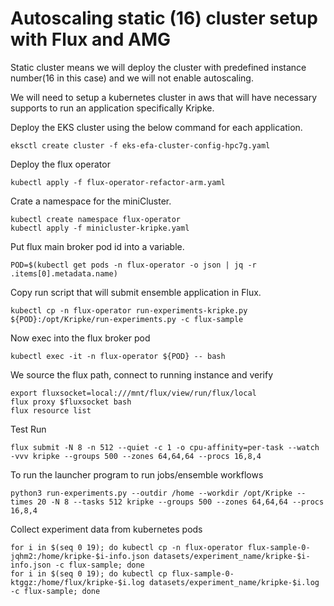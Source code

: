 # Autoscaling static (16) cluster setup with Flux and AMG
Static cluster means we will deploy the cluster with predefined instance number(16 in this case) and we will not enable autoscaling.

We will need to setup a kubernetes cluster in aws that will have necessary supports to run an application specifically Kripke.

Deploy the EKS cluster using the below command for each application.
```console
eksctl create cluster -f eks-efa-cluster-config-hpc7g.yaml
```
Deploy the flux operator
```console
kubectl apply -f flux-operator-refactor-arm.yaml
```

Crate a namespace for the miniCluster. 
```console
kubectl create namespace flux-operator
kubectl apply -f minicluster-kripke.yaml
```

Put flux main broker pod id into a variable. 
```console
POD=$(kubectl get pods -n flux-operator -o json | jq -r .items[0].metadata.name)
```

Copy run script that will submit ensemble application in Flux.
```console
kubectl cp -n flux-operator run-experiments-kripke.py ${POD}:/opt/Kripke/run-experiments.py -c flux-sample
```

Now exec into the flux broker pod
```console
kubectl exec -it -n flux-operator ${POD} -- bash
```

We source the flux path, connect to running instance and verify
```console
export fluxsocket=local:///mnt/flux/view/run/flux/local
flux proxy $fluxsocket bash
flux resource list
```

Test Run
```console
flux submit -N 8 -n 512 --quiet -c 1 -o cpu-affinity=per-task --watch -vvv kripke --groups 500 --zones 64,64,64 --procs 16,8,4
```
To run the launcher program to run jobs/ensemble workflows
```console
python3 run-experiments.py --outdir /home --workdir /opt/Kripke --times 20 -N 8 --tasks 512 kripke --groups 500 --zones 64,64,64 --procs 16,8,4
```

Collect experiment data from kubernetes pods
```
for i in $(seq 0 19); do kubectl cp -n flux-operator flux-sample-0-jqhm2:/home/kripke-$i-info.json datasets/experiment_name/kripke-$i-info.json -c flux-sample; done
for i in $(seq 0 19); do kubectl cp flux-sample-0-ktggz:/home/flux/kripke-$i.log datasets/experiment_name/kripke-$i.log -c flux-sample; done
```